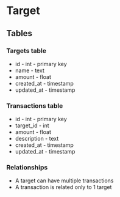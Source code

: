 # Target

## Tables

### Targets table

- id - int - primary key
- name - text
- amount - float
- created_at - timestamp
- updated_at - timestamp

### Transactions table

- id - int - primary key
- target_id - int
- amount - float
- description - text
- created_at - timestamp
- updated_at - timestamp

### Relationships

- A target can have multiple transactions
- A transaction is related only to 1 target
